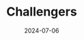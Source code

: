 ---
title: 'Challengers'
date: '2024-07-06'
price: '14.0'
theaters: ['The Projector']
seat: ['C9']
remark: ['M18']
---